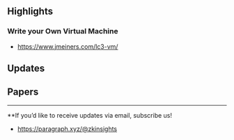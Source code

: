 ## Highlights
### Write your Own Virtual Machine
- <https://www.jmeiners.com/lc3-vm/>
## Updates

## Papers

---
**If you’d like to receive updates via email, subscribe us!

- <https://paragraph.xyz/@zkinsights>
